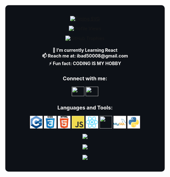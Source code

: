 <!-- Dark Background with Centered Animated Text -->
<div align="center" style="background-color:#0d1117; padding:20px; border-radius:10px;">

<!-- Typing Animation -->
[![Typing SVG](https://readme-typing-svg.herokuapp.com?size=30&duration=3000&pause=1500&color=00FFFB&center=true&vCenter=true&width=600&lines=Hi+👋,+I'm+IBAD+ULLAH+KHAN;Welcome+to+my+GitHub+Account)](https://git.io/typing-svg)

<!-- Profile Views -->
<p>
  <img src="https://komarev.com/ghpvc/?username=iuk-9214&label=Profile%20views&color=00FFFB&style=flat" alt="Profile Views" />
</p>

<!-- Trophies -->
<p>
  <img src="https://github-profile-trophy.vercel.app/?username=iuk-9214&theme=onedark&row=1&column=6" alt="GitHub Trophies" />
</p>

<!-- Contact Info -->
<h4 style="color:white;">🔭 I’m currently Learning <strong>React</strong><br>
📫 Reach me at: <strong>ibad50008@gmail.com</strong><br>
⚡ Fun fact: <strong>CODING IS MY HOBBY</strong></h4>

<!-- Social Links -->
<h3 style="color:white;">Connect with me:</h3>
<p>
  <a href="https://fb.com/ibad ullah khan" target="blank"><img src="https://raw.githubusercontent.com/rahuldkjain/github-profile-readme-generator/master/src/images/icons/Social/facebook.svg" height="30" width="40" /></a>
  <a href="https://instagram.com/i_u_k_9214" target="blank"><img src="https://raw.githubusercontent.com/rahuldkjain/github-profile-readme-generator/master/src/images/icons/Social/instagram.svg" height="30" width="40" /></a>
</p>

<!-- Languages & Tools -->
<h3 style="color:white;">Languages and Tools:</h3>
<p>
  <a href="https://www.w3schools.com/cpp/" target="_blank"><img src="https://raw.githubusercontent.com/devicons/devicon/master/icons/cplusplus/cplusplus-original.svg" width="40" height="40"/></a>
  <a href="https://www.w3schools.com/css/" target="_blank"><img src="https://raw.githubusercontent.com/devicons/devicon/master/icons/css3/css3-original-wordmark.svg" width="40" height="40"/></a>
  <a href="https://www.w3.org/html/" target="_blank"><img src="https://raw.githubusercontent.com/devicons/devicon/master/icons/html5/html5-original-wordmark.svg" width="40" height="40"/></a>
  <a href="https://developer.mozilla.org/en-US/docs/Web/JavaScript" target="_blank"><img src="https://raw.githubusercontent.com/devicons/devicon/master/icons/javascript/javascript-original.svg" width="40" height="40"/></a>
  <a href="https://react.dev" target="_blank"><img src="https://raw.githubusercontent.com/devicons/devicon/master/icons/react/react-original.svg" width="40" height="40"/>
  <a href="https://kotlinlang.org" target="_blank"><img src="https://www.vectorlogo.zone/logos/kotlinlang/kotlinlang-icon.svg" width="40" height="40"/></a>
  <a href="https://www.mysql.com/" target="_blank"><img src="https://raw.githubusercontent.com/devicons/devicon/master/icons/mysql/mysql-original-wordmark.svg" width="40" height="40"/></a>
  <a href="https://www.python.org" target="_blank"><img src="https://raw.githubusercontent.com/devicons/devicon/master/icons/python/python-original.svg" width="40" height="40"/></a>

</a>
</p>

<!-- Stats -->
<p>
  <img src="https://github-readme-stats.vercel.app/api/top-langs?username=iuk-9214&show_icons=true&locale=en&layout=compact&theme=tokyonight" />
</p>
<p>
  <img src="https://github-readme-stats.vercel.app/api?username=iuk-9214&show_icons=true&locale=en&theme=tokyonight" />
</p>
<p>
  <img src="https://github-readme-streak-stats.herokuapp.com/?user=iuk-9214&theme=tokyonight" />
</p>

</div>
